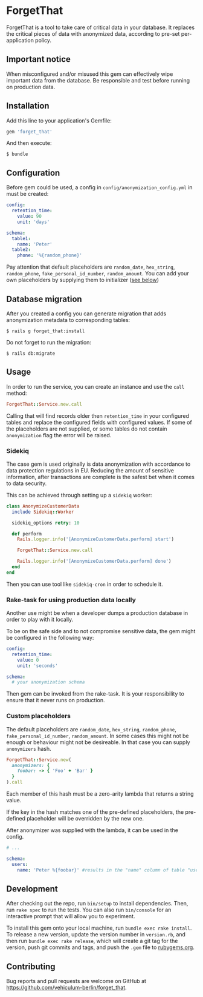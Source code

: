 # ForgetThat

ForgetThat is a tool to take care of critical data in your database. It replaces the critical pieces of data with anonymized data, according to pre-set per-application policy.

## Important notice

When misconfigured and/or misused this gem can effectively wipe important data from the database. Be responsible and test before running on production data.

## Installation

Add this line to your application's Gemfile:

```ruby
gem 'forget_that'
```

And then execute:

    $ bundle

## Configuration

Before gem could be used, a config in `config/anonymization_config.yml` in must be created:

```YAML
config:
  retention_time:
    value: 90
    unit: 'days'

schema:
  table1:
    name: 'Peter'
  table2:
    phone: '%{random_phone}'
```

Pay attention that default placeholders are `random_date`, `hex_string`, `random_phone`, `fake_personal_id_number`, `random_amount`. You can add your own placeholders by supplying them to initializer ([see below](#custom_placeholders))

## Database migration

After you created a config you can generate migration that adds anonymization metadata to corresponding tables:

    $ rails g forget_that:install

Do not forget to run the migration:

    $ rails db:migrate

## Usage

In order to run the service, you can create an instance and use the `call` method:

```ruby
ForgetThat::Service.new.call
```

Calling that will find records older then `retention_time` in your configured tables and replace the configured fields with configured values.
If some of the placeholders are not supplied, or some tables do not contain `anonymization` flag the error will be raised.

### Sidekiq

The case gem is used originally is data anonymization with accordance to data protection regulations in EU. Reducing the amount of sensitive information, after transactions are complete is the safest bet when it comes to data security.

This can be achieved through setting up a `sidekiq` worker:

```ruby
class AnonymizeCustomerData
  include Sidekiq::Worker

  sidekiq_options retry: 10

  def perform
    Rails.logger.info('[AnonymizeCustomerData.perform] start')

    ForgetThat::Service.new.call

    Rails.logger.info('[AnonymizeCustomerData.perform] done')
  end
end
```

Then you can use tool like `sidekiq-cron` in order to schedule it.

### Rake-task for using production data locally

Another use might be when a developer dumps a production database in order to play with it locally.

To be on the safe side and to not compromise sensitive data, the gem might be configured in the following way:

```YAML
config:
  retention_time:
    value: 0
    unit: 'seconds'

schema:
  # your anonymization schema
```

Then gem can be invoked from the rake-task. It is your responsibility to ensure that it never runs on production.

### Custom placeholders

The default placeholders are `random_date`, `hex_string`, `random_phone`, `fake_personal_id_number`, `random_amount`. In some cases this might not be enough or behaviour might not be desireable. In that case you can supply `anonymizers` hash.

```ruby
ForgetThat::Service.new(
  anonymizers: {
    foobar: -> { 'Foo' + 'Bar' }
  }
).call
```

Each member of this hash must be a zero-arity lambda that returns a string value.

If the key in the hash matches one of the pre-defined placeholders, the pre-defined placeholder will be overridden by the new one.

After anonymizer was supplied with the lambda, it can be used in the config.

```YAML
# ...

schema:
  users:
    name: 'Peter %{foobar}' #results in the "name" column of table "users" filled with "Peter FooBar"
```

## Development

After checking out the repo, run `bin/setup` to install dependencies. Then, run `rake spec` to run the tests. You can also run `bin/console` for an interactive prompt that will allow you to experiment.

To install this gem onto your local machine, run `bundle exec rake install`. To release a new version, update the version number in `version.rb`, and then run `bundle exec rake release`, which will create a git tag for the version, push git commits and tags, and push the `.gem` file to [rubygems.org](https://rubygems.org).

## Contributing

Bug reports and pull requests are welcome on GitHub at https://github.com/vehiculum-berlin/forget_that.
